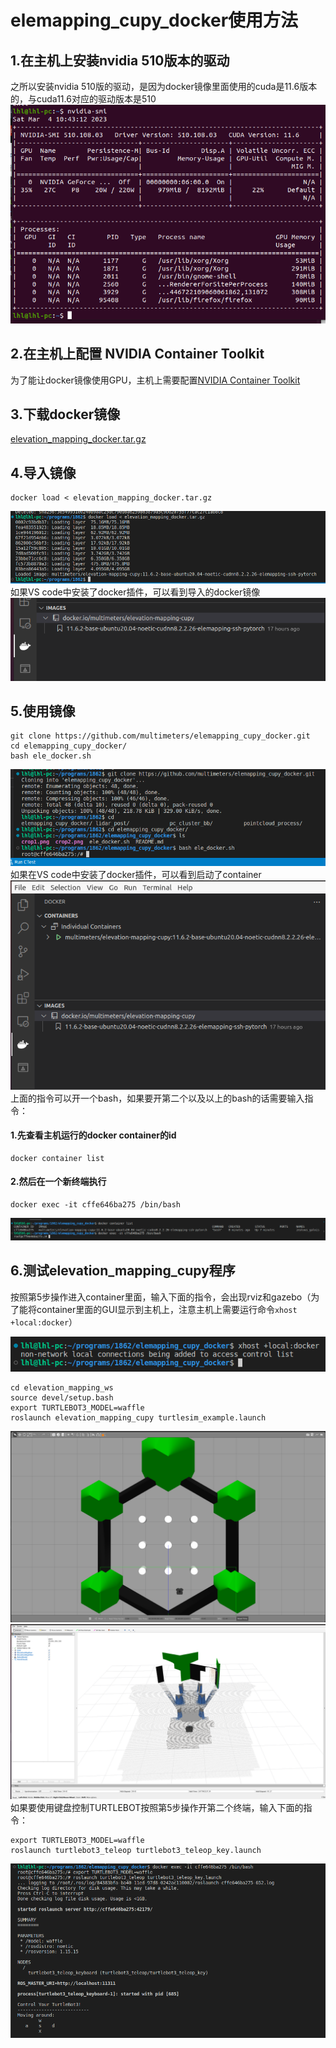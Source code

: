 # elemapping_cupy_docker使用方法
## 1.在主机上安装nvidia 510版本的驱动
之所以安装nvidia 510版的驱动，是因为docker镜像里面使用的cuda是11.6版本的，与cuda11.6对应的驱动版本是510
![nvidia 510驱动](crop1.png)
## 2.在主机上配置 NVIDIA Container Toolkit
为了能让docker镜像使用GPU，主机上需要配置[NVIDIA Container Toolkit](https://github.com/NVIDIA/nvidia-docker) 
## 3.下载docker镜像
[elevation_mapping_docker.tar.gz](https://1drv.ms/u/s!Akfo1jwOehy0i4RAFHAqWv5E5C_i2Q?e=eK4QB8)
## 4.导入镜像 
```
docker load < elevation_mapping_docker.tar.gz
```
![导入镜像](crop2.png)
如果VS code中安装了docker插件，可以看到导入的docker镜像
![docker镜像](crop10.png)
## 5.使用镜像
```
git clone https://github.com/multimeters/elemapping_cupy_docker.git
cd elemapping_cupy_docker/
bash ele_docker.sh 
```
![使用镜像](crop3.png)
如果在VS code中安装了docker插件，可以看到启动了container
![开启镜像](crop11.png)
上面的指令可以开一个bash，如果要开第二个以及以上的bash的话需要输入指令：
  #### 1.先查看主机运行的docker container的id
  ```
  docker container list
  ```
  #### 2.然后在一个新终端执行
  ```
  docker exec -it cffe646ba275 /bin/bash
  ```
![查看container id](crop4.png)
## 6.测试elevation_mapping_cupy程序
按照第5步操作进入container里面，输入下面的指令，会出现rviz和gazebo（为了能将container里面的GUI显示到主机上，注意主机上需要运行命令```xhost +local:docker```）

![xhost +local:docker](crop8.png)
```
cd elevation_mapping_ws
source devel/setup.bash
export TURTLEBOT3_MODEL=waffle
roslaunch elevation_mapping_cupy turtlesim_example.launch
```
![使用镜像](crop5.png)
![使用镜像](crop6.png)
如果要使用键盘控制TURTLEBOT按照第5步操作开第二个终端，输入下面的指令：
```
export TURTLEBOT3_MODEL=waffle
roslaunch turtlebot3_teleop turtlebot3_teleop_key.launch
```
![使用键盘控制](crop9.png)
